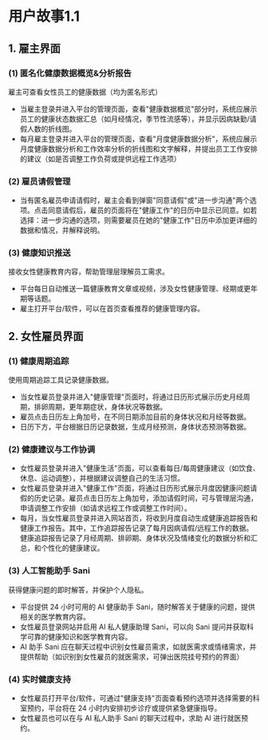 # 用户故事1.1

## 1. 雇主界面

### (1) 匿名化健康数据概览&分析报告

雇主可查看女性员工的健康数据（均为匿名形式）

- 当雇主登录并进入平台的管理页面，查看"健康数据概览"部分时，系统应展示员工的健康状态数据汇总（如月经情况，季节性流感等），并显示因病缺勤/请假人数的折线图。
- 每月雇主登录并进入平台的管理页面，查看"月度健康数据分析"，系统应展示月度健康数据分析和工作效率分析的折线图和文字解释，并提出员工工作安排的建议（如是否调整工作负荷或提供远程工作选项）

### (2) 雇员请假管理

- 当有匿名雇员申请请假时，雇主会看到弹窗"同意请假"或"进一步沟通"两个选项。点击同意请假后，雇员的页面将在"健康工作"的日历中显示已同意。如若选择：进一步沟通的选项，则需要雇员在她的"健康工作"日历中添加更详细的数据和情况，并解释说明。

### (3) 健康知识推送

接收女性健康教育内容，帮助管理层理解员工需求。

- 平台每日自动推送一篇健康教育文章或视频，涉及女性健康管理、经期或更年期等话题。
- 雇主打开平台/软件，可以在首页查看推荐的健康管理内容。

## 2. 女性雇员界面

### (1) 健康周期追踪

使用周期追踪工具记录健康数据。

- 当女性雇员登录并进入"健康管理"页面时，将通过日历形式展示历史月经周期，排卵周期，更年期症状，身体状况等数据。
- 雇员点击日历左上角加号，在不同日期添加目前的身体状况和月经等数据。
- 日历下方，平台根据日历记录数据，生成月经预测，身体状态预测等数据。

### (2) 健康建议与工作协调

- 女性雇员登录并进入"健康生活"页面，可以查看每日/每周健康建议（如饮食、休息、运动调整），并根据建议调整自己的生活习惯。
- 女性雇员登录并进入"健康工作"页面，将通过日历形式展示月度因健康问题请假的历史记录。雇员点击日历左上角加号，添加请假时间，可与管理层沟通，申请调整工作安排（如请求远程工作或调整工作时间）。
- 每月，当女性雇员登录并进入网站首页，将收到月度自动生成健康追踪报告和健康工作报告。其中，工作追踪报告记录了每月因病请假/远程工作的数据。健康追踪报告记录了月经周期、排卵期、身体状况及情绪变化的数据分析和汇总，和个性化的健康建议。

### (3) 人工智能助手 Sani

获得健康问题的即时解答，并保护个人隐私。

- 平台提供 24 小时可用的 AI 健康助手 Sani，随时解答关于健康的问题，提供相关的医学教育内容。
- 女性雇员登录网站并启用 AI 私人健康助理 Sani，可以向 Sani 提问并获取科学可靠的健康知识和医学教育内容。
- AI 助手 Sani 应在聊天过程中识别女性雇员需求，如就医需求或情绪需求，并提供帮助（如识别到女性雇员的就医需求，可弹出医院挂号预约的界面）

### (4) 实时健康支持

- 女性雇员打开平台/软件，可通过"健康支持"页面查看预约选项并选择需要的科室预约，平台将在 24 小时内安排初步诊疗或提供紧急健康指导。
- 女性雇员也可以在与 AI 私人助手 Sani 的聊天过程中，求助 AI 进行就医预约。
